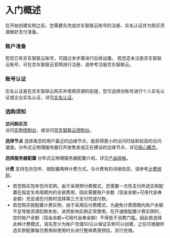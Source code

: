 # 入门概述

在开始创建实例之前，您需要先完成京东智联云账号的注册、实名认证并为购买资源做好支付准备。

### 账户准备

若您已有京东智联云账号，可跳过本步骤进行后续设置。 若您还未注册京东智联云账号，可在京东智联云官网进行注册，请参考注册京东智联云。

### 账号认证

实名认证是在京东智联云购买并使用资源的前提，您可选择对账号进行个人实名认证或企业实名认证，详见[实名认证](https://docs.jdcloud.com/cn/real-name-verification/introduction)。

### 选购须知

**访问购买页** <br/>
访问[实例控制台](https://cps-edge-console.jdcloud.com/instance/list)，或访问[京东智联云控制台](https://console.jdcloud.com/overview)。

**选择节点** 
选择离您的用户最近的边缘节点，能获得更小的访问时延和较高的访问速度。分布式云物理服务器已开放售卖或正在建设的边缘节点，详见[核心概念](../Introduction/Core-Concepts.md)。

**选择服务器配置** 
分布式云物理服务器配置介绍，详见[产品规格](../Introduction/Specifications.md)。

**计费** 
支持包月包年、按配置两种计费方式。与计费有的详细信息，请参考[计费规则](../Pricing/Billing-Rules.md)。<br/>
- 若您购买包年包月实例，由于采用预付费模式，您需要一次性支付所选实例配置在指定生命周期内的全部费用，因此需要账户余额（现金余额+可用代金券金额）充足或在付款时选择第三方支付完成付款。<br/>
- 若您购买按配置计费实例，由于采用后付费模式，为避免计费周期内账户余额不足导致资源扣款失败，进而影响实例正常使用，在开通按配置计费实例时，您的账户余额（现金余额+可用代金券金额）不得低于消费门槛。因此若选择此种计费模式，请先至少为账户充值50元以保证实例可以创建，之后可根据所选实例配置每日费用和使用时长进行整体费用预估，另行充值。

